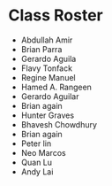 # Class Roster
- Abdullah Amir
- Brian Parra
- Gerardo Aguila
- Flavy Tonfack
- Regine Manuel
- Hamed A.  Rangeen
- Gerardo Aguilar
- Brian again
- Hunter Graves
- Bhavesh Chowdhury
- Brian again
- Peter lin
- Neo Marcos
- Quan Lu
- Andy Lai